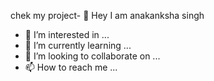 chek my project- 👋 Hey I am anakanksha singh

- 👀 I’m interested in ...
- 🌱 I’m currently learning ...
- 💞️ I’m looking to collaborate on ...
- 📫 How to reach me ...

<!---
Altragamer/Altragamer is a ✨ special ✨ repository because its `README.md` (this file) appears on your GitHub profile.
You can click the Preview link to take a look at your changes.
--->
